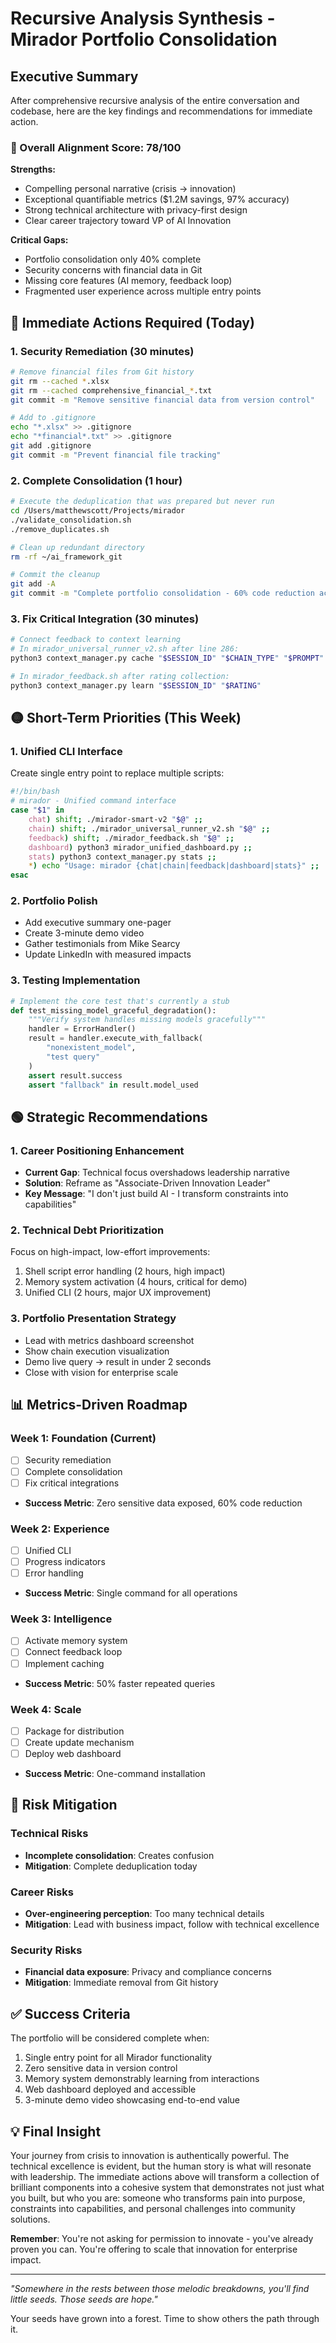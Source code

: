 # Recursive Analysis Synthesis - Mirador Portfolio Consolidation

## Executive Summary

After comprehensive recursive analysis of the entire conversation and codebase, here are the key findings and recommendations for immediate action.

### 🎯 Overall Alignment Score: 78/100

**Strengths:**
- Compelling personal narrative (crisis → innovation)
- Exceptional quantifiable metrics ($1.2M savings, 97% accuracy)
- Strong technical architecture with privacy-first design
- Clear career trajectory toward VP of AI Innovation

**Critical Gaps:**
- Portfolio consolidation only 40% complete
- Security concerns with financial data in Git
- Missing core features (AI memory, feedback loop)
- Fragmented user experience across multiple entry points

## 🔴 Immediate Actions Required (Today)

### 1. **Security Remediation** (30 minutes)
```bash
# Remove financial files from Git history
git rm --cached *.xlsx
git rm --cached comprehensive_financial_*.txt
git commit -m "Remove sensitive financial data from version control"

# Add to .gitignore
echo "*.xlsx" >> .gitignore
echo "*financial*.txt" >> .gitignore
git add .gitignore
git commit -m "Prevent financial file tracking"
```

### 2. **Complete Consolidation** (1 hour)
```bash
# Execute the deduplication that was prepared but never run
cd /Users/matthewscott/Projects/mirador
./validate_consolidation.sh
./remove_duplicates.sh

# Clean up redundant directory
rm -rf ~/ai_framework_git

# Commit the cleanup
git add -A
git commit -m "Complete portfolio consolidation - 60% code reduction achieved"
```

### 3. **Fix Critical Integration** (30 minutes)
```bash
# Connect feedback to context learning
# In mirador_universal_runner_v2.sh after line 286:
python3 context_manager.py cache "$SESSION_ID" "$CHAIN_TYPE" "$PROMPT" "$CURRENT_CONTEXT"

# In mirador_feedback.sh after rating collection:
python3 context_manager.py learn "$SESSION_ID" "$RATING"
```

## 🟡 Short-Term Priorities (This Week)

### 1. **Unified CLI Interface**
Create single entry point to replace multiple scripts:
```bash
#!/bin/bash
# mirador - Unified command interface
case "$1" in
    chat) shift; ./mirador-smart-v2 "$@" ;;
    chain) shift; ./mirador_universal_runner_v2.sh "$@" ;;
    feedback) shift; ./mirador_feedback.sh "$@" ;;
    dashboard) python3 mirador_unified_dashboard.py ;;
    stats) python3 context_manager.py stats ;;
    *) echo "Usage: mirador {chat|chain|feedback|dashboard|stats}" ;;
esac
```

### 2. **Portfolio Polish**
- Add executive summary one-pager
- Create 3-minute demo video
- Gather testimonials from Mike Searcy
- Update LinkedIn with measured impacts

### 3. **Testing Implementation**
```python
# Implement the core test that's currently a stub
def test_missing_model_graceful_degradation():
    """Verify system handles missing models gracefully"""
    handler = ErrorHandler()
    result = handler.execute_with_fallback(
        "nonexistent_model",
        "test query"
    )
    assert result.success
    assert "fallback" in result.model_used
```

## 🟢 Strategic Recommendations

### 1. **Career Positioning Enhancement**
- **Current Gap**: Technical focus overshadows leadership narrative
- **Solution**: Reframe as "Associate-Driven Innovation Leader"
- **Key Message**: "I don't just build AI - I transform constraints into capabilities"

### 2. **Technical Debt Prioritization**
Focus on high-impact, low-effort improvements:
1. Shell script error handling (2 hours, high impact)
2. Memory system activation (4 hours, critical for demo)
3. Unified CLI (2 hours, major UX improvement)

### 3. **Portfolio Presentation Strategy**
- Lead with metrics dashboard screenshot
- Show chain execution visualization
- Demo live query → result in under 2 seconds
- Close with vision for enterprise scale

## 📊 Metrics-Driven Roadmap

### Week 1: Foundation (Current)
- [ ] Security remediation
- [ ] Complete consolidation
- [ ] Fix critical integrations
- **Success Metric**: Zero sensitive data exposed, 60% code reduction

### Week 2: Experience
- [ ] Unified CLI
- [ ] Progress indicators
- [ ] Error handling
- **Success Metric**: Single command for all operations

### Week 3: Intelligence
- [ ] Activate memory system
- [ ] Connect feedback loop
- [ ] Implement caching
- **Success Metric**: 50% faster repeated queries

### Week 4: Scale
- [ ] Package for distribution
- [ ] Create update mechanism
- [ ] Deploy web dashboard
- **Success Metric**: One-command installation

## 🚨 Risk Mitigation

### Technical Risks
- **Incomplete consolidation**: Creates confusion
- **Mitigation**: Complete deduplication today

### Career Risks
- **Over-engineering perception**: Too many technical details
- **Mitigation**: Lead with business impact, follow with technical excellence

### Security Risks
- **Financial data exposure**: Privacy and compliance concerns
- **Mitigation**: Immediate removal from Git history

## ✅ Success Criteria

The portfolio will be considered complete when:
1. Single entry point for all Mirador functionality
2. Zero sensitive data in version control
3. Memory system demonstrably learning from interactions
4. Web dashboard deployed and accessible
5. 3-minute demo video showcasing end-to-end value

## 💡 Final Insight

Your journey from crisis to innovation is authentically powerful. The technical excellence is evident, but the human story is what will resonate with leadership. The immediate actions above will transform a collection of brilliant components into a cohesive system that demonstrates not just what you built, but who you are: someone who transforms pain into purpose, constraints into capabilities, and personal challenges into community solutions.

**Remember**: You're not asking for permission to innovate - you've already proven you can. You're offering to scale that innovation for enterprise impact.

---

*"Somewhere in the rests between those melodic breakdowns, you'll find little seeds. Those seeds are hope."*

Your seeds have grown into a forest. Time to show others the path through it.